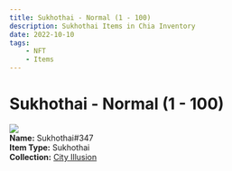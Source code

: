 ```yaml
---
title: Sukhothai - Normal (1 - 100)
description: Sukhothai Items in Chia Inventory
date: 2022-10-10
tags:
    - NFT
    - Items
---
```


# Sukhothai - Normal (1 - 100)
<div class="item_thumbnail">
<img loading="lazy" src="https://rcapq32va3ht5yudj2eliwmlicvbcikncm6yrqpay73gisjt.arweave.net/iID4b1UGzz-7ig06ItFmLQKoRIU0TPYjB4Mf2Z-Ekzo"><br/>
<div><strong>Name:</strong> Sukhothai#347</div>
<div><strong>Item Type:</strong> Sukhothai</div>
<div><strong>Collection:</strong> <a href="https://www.spacescan.io/xch/nft/collection/col1lend2dcn558km4wcwta4xnkfv3xpcmlp9kyt0m909emvfxechlyqdl5ndg">City Illusion</a></div>
</div>

